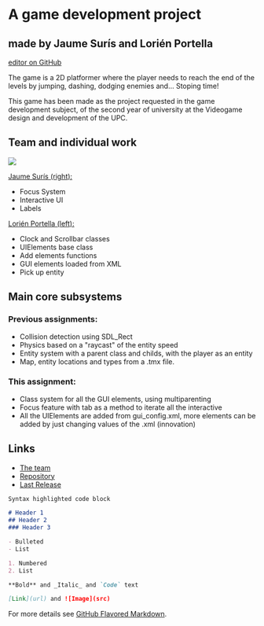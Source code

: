 # A game development project

## made by Jaume Surís and Lorién Portella
 [editor on GitHub](https://github.com/AWDaM/GameDevelopmentAssignments/edit/master/index.md) 
 
The game is a  2D platformer where the player needs to reach the end of the levels by jumping, dashing, dodging enemies and... Stoping  time!

This game has been made as the project requested in the game development subject, of the second year of university at the Videogame design and development of the UPC.


Team and individual work
-

![](https://imgur.com/NRWagrE.png)

[Jaume Surís (right):](https://github.com/Farmak09)
- Focus System
- Interactive UI
- Labels

[Lorién Portella (left):](https://github.com/Witiza)
- Clock and Scrollbar classes
- UIElements base class
- Add elements functions
- GUI elements loaded from XML
- Pick up entity

Main core subsystems
-

### Previous assignments:

- Collision detection using SDL_Rect
- Physics based on a "raycast" of the entity speed
- Entity system with a parent class and childs, with the player as an entity
- Map, entity locations and types from a .tmx file.

### This assignment:

- Class system for all the GUI elements, using multiparenting
- Focus feature with tab as a method to iterate all the interactive
- All the UIElements are added from gui_config.xml, more elements can be added by just changing values of the .xml (innovation)

Links
-

- [The team](https://github.com/AWDaM)
- [Repository](https://github.com/AWDaM/Maid-in-Abyss)
- [Last Release](https://github.com/AWDaM/Maid-in-Abyss/releases/tag/v3.0)

```markdown
Syntax highlighted code block

# Header 1
## Header 2
### Header 3

- Bulleted
- List

1. Numbered
2. List

**Bold** and _Italic_ and `Code` text

[Link](url) and ![Image](src)
```

For more details see [GitHub Flavored Markdown](https://guides.github.com/features/mastering-markdown/).

